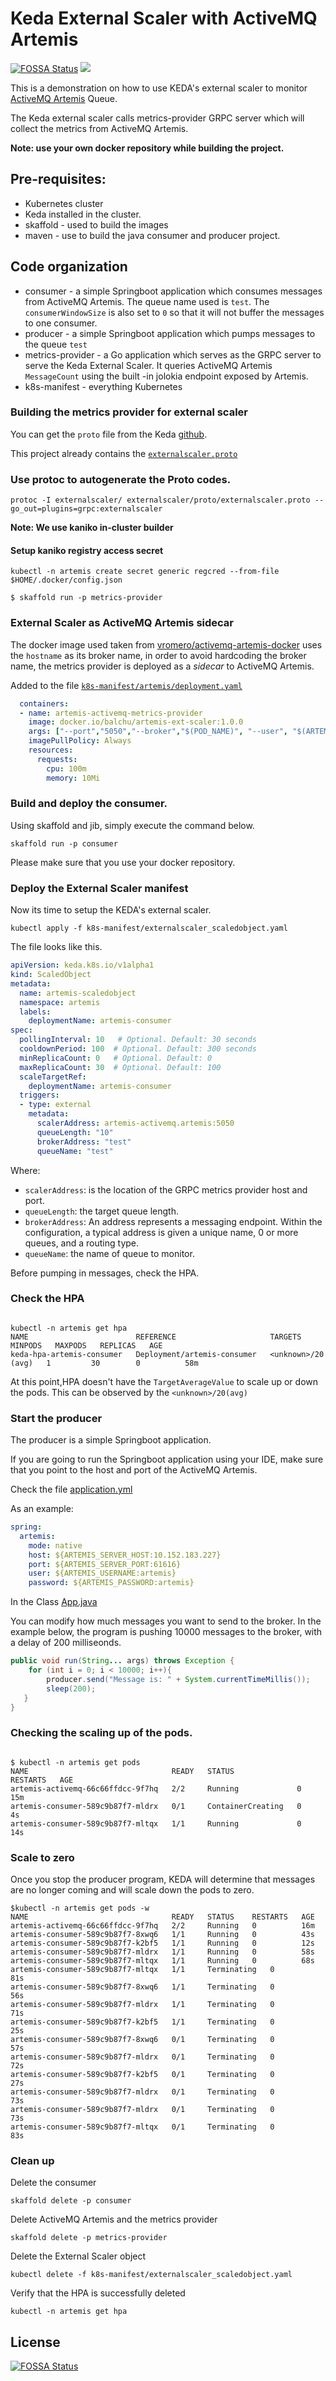 

# Keda External Scaler with ActiveMQ Artemis
[![FOSSA Status](https://app.fossa.io/api/projects/git%2Bgithub.com%2Fbalchua%2Fartemis-ext-scaler.svg?type=shield)](https://app.fossa.io/projects/git%2Bgithub.com%2Fbalchua%2Fartemis-ext-scaler?ref=badge_shield)
[![](https://github.com/balchua/artemis-ext-scaler/workflows/Build%20metrics-provider/badge.svg)](https://github.com/balchua/artemis-ext-scaler/actions)

This is a demonstration on how to use KEDA's external scaler to monitor [ActiveMQ Artemis](https://activemq.apache.org/components/artemis/) Queue.

The Keda external scaler calls metrics-provider GRPC server which will collect the metrics from ActiveMQ Artemis.

**Note: use your own docker repository while building the project.**

## Pre-requisites:

* Kubernetes cluster
* Keda installed in the cluster.
* skaffold - used to build the images
* maven - use to build the java consumer and producer project.

## Code organization

* consumer - a simple Springboot application which consumes messages from ActiveMQ Artemis.  The queue name used is `test`.  The `consumerWindowSize` is also set to `0` so that it will not buffer the messages to one consumer.
* producer - a simple Springboot application which pumps messages to the queue `test`
* metrics-provider - a Go application which serves as the GRPC server to serve the Keda External Scaler.  It queries ActiveMQ Artemis `MessageCount` using the built -in jolokia endpoint exposed by Artemis.
* k8s-manifest - everything Kubernetes
  
### Building the metrics provider for external scaler

You can get the `proto` file from the Keda [github](https://github.com/kedacore/keda/blob/master/pkg/scalers/externalscaler/externalscaler.proto).

This project already contains the [`externalscaler.proto`](metrics-provider/externalscaler/proto/externalscaler.proto)

### Use protoc to autogenerate the Proto codes.

`protoc -I externalscaler/ externalscaler/proto/externalscaler.proto --go_out=plugins=grpc:externalscaler`

**Note: We use kaniko in-cluster builder**

#### Setup kaniko registry access secret

`kubectl -n artemis create secret generic regcred --from-file $HOME/.docker/config.json`

```shell
$ skaffold run -p metrics-provider
```

### External Scaler as ActiveMQ Artemis sidecar

The docker image used taken from [vromero/activemq-artemis-docker](https://github.com/vromero/activemq-artemis-docker) uses the `hostname` as its broker name, in order to avoid hardcoding the broker name, the metrics provider is deployed as a _sidecar_ to ActiveMQ Artemis.

Added to the file [`k8s-manifest/artemis/deployment.yaml`](k8s-manifest/artemis/deployment.yaml)

```yaml
  containers:
  - name: artemis-activemq-metrics-provider
    image: docker.io/balchu/artemis-ext-scaler:1.0.0
    args: ["--port","5050","--broker","$(POD_NAME)", "--user", "$(ARTEMIS_USERNAME)","--password","${ARTEMIS_PASSWOORD)"]
    imagePullPolicy: Always
    resources:
      requests:
        cpu: 100m
        memory: 10Mi   
```            

### Build and deploy the consumer.

Using skaffold and jib, simply execute the command below.

`skaffold run -p consumer`

Please make sure that you use your docker repository.

### Deploy the External Scaler manifest

Now its time to setup the KEDA's external scaler.

`kubectl apply -f k8s-manifest/externalscaler_scaledobject.yaml`

The file looks like this.

```yaml
apiVersion: keda.k8s.io/v1alpha1
kind: ScaledObject
metadata:
  name: artemis-scaledobject
  namespace: artemis
  labels:
    deploymentName: artemis-consumer
spec:
  pollingInterval: 10   # Optional. Default: 30 seconds
  cooldownPeriod: 100  # Optional. Default: 300 seconds
  minReplicaCount: 0   # Optional. Default: 0
  maxReplicaCount: 30  # Optional. Default: 100  
  scaleTargetRef:
    deploymentName: artemis-consumer
  triggers:
  - type: external
    metadata:
      scalerAddress: artemis-activemq.artemis:5050
      queueLength: "10"
      brokerAddress: "test"
      queueName: "test"
```      

Where:
* `scalerAddress`: is the location of the GRPC metrics provider host and port.
* `queueLength`: the target queue length.
* `brokerAddress`: An address represents a messaging endpoint. Within the configuration, a typical address is given a unique name, 0 or more queues, and a routing type.
* `queueName`: the name of queue to monitor.

Before pumping in messages, check the HPA.

### Check the HPA

```shell

kubectl -n artemis get hpa
NAME                        REFERENCE                     TARGETS              MINPODS   MAXPODS   REPLICAS   AGE
keda-hpa-artemis-consumer   Deployment/artemis-consumer   <unknown>/20 (avg)   1         30        0          58m

```

At this point,HPA doesn't have the `TargetAverageValue` to scale up or down the pods.  This can be observed by the `<unknown>/20(avg)`


### Start the producer

The producer is a simple Springboot application.

If you are going to run the Springboot application using your IDE, make sure that you point to the host and port of the ActiveMQ Artemis.

Check the file [application.yml](producer/src/main/resources/application.yml)

As an example:

```yaml
spring:
  artemis:
    mode: native
    host: ${ARTEMIS_SERVER_HOST:10.152.183.227}
    port: ${ARTEMIS_SERVER_PORT:61616}
    user: ${ARTEMIS_USERNAME:artemis}
    password: ${ARTEMIS_PASSWORD:artemis}
```

In the Class [App.java](producer/src/main/java/org/bal/starter/App.java)

You can modify how much messages you want to send to the broker.  In the example below, the program is pushing 10000 messages to the broker, with a delay of 200 milliseonds.

```java
public void run(String... args) throws Exception {
	for (int i = 0; i < 10000; i++){
		producer.send("Message is: " + System.currentTimeMillis());
		sleep(200);
   }
}
```

### Checking the scaling up of the pods.

```shell

$ kubectl -n artemis get pods
NAME                                READY   STATUS              RESTARTS   AGE
artemis-activemq-66c66ffdcc-9f7hq   2/2     Running             0          15m
artemis-consumer-589c9b87f7-mldrx   0/1     ContainerCreating   0          4s
artemis-consumer-589c9b87f7-mltqx   1/1     Running             0          14s
```

### Scale to zero

Once you stop the producer program, KEDA will determine that messages are no longer coming and will scale down the pods to zero.

```shell
$kubectl -n artemis get pods -w
NAME                                READY   STATUS    RESTARTS   AGE
artemis-activemq-66c66ffdcc-9f7hq   2/2     Running   0          16m
artemis-consumer-589c9b87f7-8xwq6   1/1     Running   0          43s
artemis-consumer-589c9b87f7-k2bf5   1/1     Running   0          12s
artemis-consumer-589c9b87f7-mldrx   1/1     Running   0          58s
artemis-consumer-589c9b87f7-mltqx   1/1     Running   0          68s
artemis-consumer-589c9b87f7-mltqx   1/1     Terminating   0          81s
artemis-consumer-589c9b87f7-8xwq6   1/1     Terminating   0          56s
artemis-consumer-589c9b87f7-mldrx   1/1     Terminating   0          71s
artemis-consumer-589c9b87f7-k2bf5   1/1     Terminating   0          25s
artemis-consumer-589c9b87f7-8xwq6   0/1     Terminating   0          57s
artemis-consumer-589c9b87f7-mldrx   0/1     Terminating   0          72s
artemis-consumer-589c9b87f7-k2bf5   0/1     Terminating   0          27s
artemis-consumer-589c9b87f7-mldrx   0/1     Terminating   0          73s
artemis-consumer-589c9b87f7-mldrx   0/1     Terminating   0          73s
artemis-consumer-589c9b87f7-mltqx   0/1     Terminating   0          83s

```

### Clean up

Delete the consumer

`skaffold delete -p consumer `

Delete ActiveMQ Artemis and the metrics provider

`skaffold delete -p metrics-provider`

Delete the External Scaler object

`kubectl delete -f k8s-manifest/externalscaler_scaledobject.yaml`

Verify that the HPA is successfully deleted

`kubectl -n artemis get hpa`

## License
[![FOSSA Status](https://app.fossa.io/api/projects/git%2Bgithub.com%2Fbalchua%2Fartemis-ext-scaler.svg?type=large)](https://app.fossa.io/projects/git%2Bgithub.com%2Fbalchua%2Fartemis-ext-scaler?ref=badge_large)
